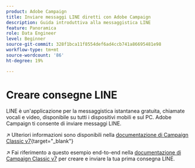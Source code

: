 ```yaml
---
product: Adobe Campaign
title: Inviare messaggi LINE diretti con Adobe Campaign
description: Guida introduttiva alla messaggistica LINE
feature: Panoramica
role: Data Engineer
level: Beginner
source-git-commit: 328f1bca11f8554def6ad4ccb741a86695481e98
workflow-type: tm+mt
source-wordcount: '86'
ht-degree: 19%

---
```


# Creare consegne LINE

LINE è un&#39;applicazione per la messaggistica istantanea gratuita, chiamate vocali e video, disponibile su tutti i dispositivi mobili e sul PC. Adobe Campaign ti consente di inviare messaggi LINE.


↗️ Ulteriori informazioni sono disponibili nella [documentazione di Campaign Classic v7](https://experienceleague.adobe.com/docs/campaign-classic/using/sending-messages/line-channel.html?lang=it){target=&quot;_blank&quot;}

↗️ Fai riferimento a questo esempio end-to-end nella [documentazione di Campaign Classic v7](https://experienceleague.adobe.com/docs/campaign-classic/using/sending-messages/line-channel.html#example--create-and-send-a-personalized-line-message) per creare e inviare la tua prima consegna LINE.
